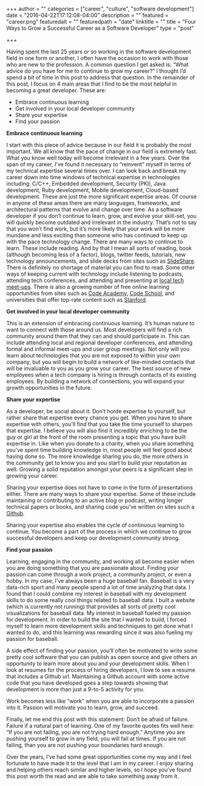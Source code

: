 +++
author = ""
categories = ["career", "culture", "software development"]
date = "2016-04-22T17:12:08-04:00"
description = ""
featured = "career.png"
featuredalt = ""
featuredpath = "date"
linktitle = ""
title = "Four Ways to Grow a Successful Career as a Software Developer"
type = "post"

+++

Having spent the last 25 years or so working in the software development field in one form or another, I often have the occasion to work with those who are new to the profession.  A common question I get asked is: “What advice do you have for me to continue to grow my career?”  I thought I’d spend a bit of time in this post to address that question.  In the remainder of this post, I focus on 4 main areas that I find to be the most helpful in becoming a great developer. These are:

* Embrace continuous learning
* Get involved in your local developer community
* Share  your expertise
* Find your passion

**Embrace continuous learning**

I start with this piece of advice because in our field it is probably the most important.  We all know that the pace of change in our field is extremely fast.  What you know well today will become irrelevant in a few years.   Over the span of my career, I’ve found it necessary to “reinvent” myself in terms of my technical expertise several times over.  I can look back and break my career down into time windows of technical expertise in technologies including: C/C++, Embedded development, Security (PKI), Java development, Ruby development, Mobile development, Cloud-based development.   These are just the more significant expertise areas.  Of course in anyone of these areas there are many languages, frameworks, and architectural patterns that evolve and change over time.  As a software developer if you don’t continue to learn, grow, and evolve your skill-set, you will quickly become outdated and irrelevant in the industry.  That’s not to say that you won’t find work, but it’s more likely that your work will be more mundane and less exciting than someone who has continued to keep up with the pace technology change.  There are many ways to continue to learn.   These include reading.  And by that I mean all sorts of reading, book (although becoming less of a factor), blogs, twitter feeds, tutorials, new technology announcements, and slide decks from sites such as [SlideShare](http://www.slideshare.com).  There is definitely no shortage of material you can find to read.  Some other ways of keeping current with technology include listening to podcasts, attending tech conferences, and attending and presenting at [local tech meet-ups](http://www.meetup.com).  There is also a growing number of free online learning opportunities from sites such as [Code Academy](http://www.codeacademy.com), [Code School](http://www.codeschool.com), and universities that offer top-rate content such as [Stanford](http://www.stanford.edu).

**Get involved in your local developer community**

This is an extension of embracing continuous learning.  It’s human nature to want to connect with those around us.  Most developers will find a rich community around them that they can and should participate in.  This can include attending local and regional developer conferences, and attending formal and informal meet-ups and user group meetings.  Not only will you learn about technologies that you are not exposed to within your own company, but you will begin to build a network of like-minded contacts that will be invaluable to you as you grow your career.  The best source of new employees when a tech company is hiring is through contacts of its existing employees.  By building a network of connections, you will expand your growth opportunities in the future.

**Share your expertise**

As a developer, be social about it.  Don’t horde expertise to yourself, but rather share that expertise every chance you get.  When you have to share expertise with others, you’ll find that you take the time yourself to sharpen that expertise.  I believe you will also find it incredibly enriching to be the guy or girl at the front of the room presenting a topic that you have built expertise in.  Like when you donate to a charity, when you share something you’ve spent time building knowledge in, most people will feel good about having done so.  The more knowledge sharing you do, the more others in the community get to know you and you start to build your reputation as well.  Growing a solid reputation amongst your peers is a significant step in growing your career.

Sharing your expertise does not have to come in the form of presentations either.  There are many ways to share your expertise.  Some of these include maintaining or contributing to an active blog or podcast, writing longer technical papers or books, and sharing code you’ve written on sites such a [Github](http://www.github.com).

Sharing your expertise also enables the cycle of continuous learning to continue.  You become a part of the process in which we continue to grow successful developers and keep our development community strong.

**Find your passion**

Learning, engaging in the community, and working all become easier when you are doing something that you are passionate about.  Finding your passion can come through a work project, a community project, or even a hobby.  In my case, I’ve always been a huge baseball fan.  Baseball is a very data-rich sport and many people spend a lot of time analyzing that data.  I found that I could combine my interest in baseball with my development skills to do some really cool things related to baseball data.  I built a website (which is currently not running) that provides all sorts of pretty cool visualizations for baseball data.  My interest in baseball fueled my passion for development.  In order to build the site that I wanted to build, I forced myself to learn more development skills and techniques to get done what I wanted to do, and this learning was rewarding since it was also fueling my passion for baseball.

A side effect of finding your passion, you’ll often be motivated to write some pretty cool software that you can publish as open source and give others an opportunity to learn more about you and your development skills.  When I look at resumes for the process of hiring developers, I love to see a resume that includes a Github url.  Maintaining a Github account with some active code that you have developed goes a step towards showing that development is more than just a 9-to-5 activity for you.

Work becomes less like “work” when you are able to incorporate a passion into it.  Passion will motivate you to learn, grow, and succeed.

Finally, let me end this post with this statement: Don’t be afraid of failure. Failure if a natural part of learning.   One of my favorite quotes fits well here: “If you are not failing, you are not trying hard enough.”  Anytime you are pushing yourself to grow in any field, you will fail at times.  If you are not failing, than you are not pushing your boundaries hard enough.

Over the years, I’ve had some great opportunities come my way and I feel fortunate to have made it to the level that I am in my career.  I enjoy sharing and helping others reach similar and higher levels, so I hope you’ve found this post worth the read and are able to take something away from it.